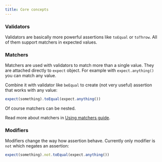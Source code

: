 ```yaml
---
title: Core concepts
---
```


### Validators

Validators are basically more powerful assertions like `toEqual` or `toThrow`.
All of them support matchers in expected values.

### Matchers

Matchers are used with validators to match more than a single value. They are
attached directly to `expect` object. For example with `expect.anything()` you
can match any value.

Combine it with validator like `beEqual` to create (not very useful) assertion
that works with any value:

```typescript
expect(something).toEqual(expect.anything())
```

Of course matchers can be nested.

Read more about matchers in [Using matchers guide](/docs/guides/using-matchers).

### Modifiers

Modifiers change the way how assertion behave. Currently only modifier is `not`
which negates an assertion:

```typescript
expect(something).not.toEqual(expect.anything())
```
